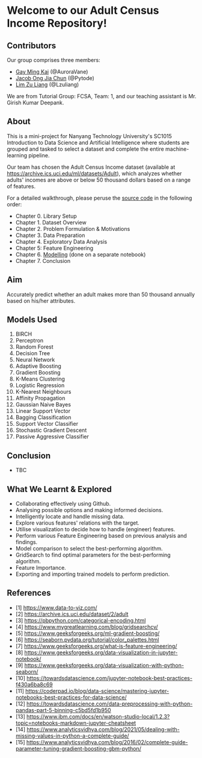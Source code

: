 # Welcome to our Adult Census Income Repository!

## Contributors

Our group comprises three members: 
- [Gay Ming Kai](C230114@e.ntu.edu.sg) (@AuroraVane)
- [Jacob Ong Jia Chun](JONG163@e.ntu.edu.sg) (@Pytode)
- [Lim Zu Liang](E230184@e.ntu.edu.sg) (@Lzuliang)
  
We are from Tutorial Group: FCSA, Team: 1, and our teaching assistant is Mr. Girish Kumar Deepank.

## About
This is a mini-project for Nanyang Technology University's SC1015 Introduction to Data Science and Artificial Intelligence where students are grouped and tasked to select a dataset and complete the entire machine-learning pipeline.

Our team has chosen the Adult Census Income dataset (available at https://archive.ics.uci.edu/ml/datasets/Adult), which analyzes whether adults' incomes are above or below 50 thousand dollars based on a range of features.

For a detailed walkthrough, please peruse the [source code](main.ipynb) in the following order:
- Chapter 0. Library Setup
- Chapter 1. Dataset Overview
- Chapter 2. Problem Formulation & Motivations
- Chapter 3. Data Preparation
- Chapter 4. Exploratory Data Analysis
- Chapter 5: Feature Engineering
- Chapter 6. [Modelling](modelling.ipynb) (done on a separate notebook)
- Chapter 7. Conclusion

## Aim
Accurately predict whether an adult makes more than 50 thousand annually based on his/her attributes. 

## Models Used
1. BIRCH
2. Perceptron 
3. Random Forest
4. Decision Tree
5. Neural Network
6. Adaptive Boosting
7. Gradient Boosting
8. K-Means Clustering
9. Logistic Regression
10. K-Nearest Neighbours
11. Affinity Propagation
12. Gaussian Naive Bayes
13. Linear Support Vector
14. Bagging Classification
15. Support Vector Classifier
16. Stochastic Gradient Descent
17. Passive Aggressive Classifier

## Conclusion
- TBC

## What We Learnt & Explored
- Collaborating effectively using Github.
- Analysing possible options and making informed decisions.
- Intelligently locate and handle missing data.
- Explore various features' relations with the target.
- Utilise visualization to decide how to handle (engineer) features.
- Perform various Feature Engineering based on previous analysis and findings.
- Model comparison to select the best-performing algorithm.
- GridSearch to find optimal parameters for the best-performing algorithm.
- Feature Importance.
- Exporting and importing trained models to perform prediction. 

## References
- [1] https://www.data-to-viz.com/
- [2] https://archive.ics.uci.edu/dataset/2/adult
- [3] https://pbpython.com/categorical-encoding.html
- [4] https://www.mygreatlearning.com/blog/gridsearchcv/
- [5] https://www.geeksforgeeks.org/ml-gradient-boosting/
- [6] https://seaborn.pydata.org/tutorial/color_palettes.html
- [7] https://www.geeksforgeeks.org/what-is-feature-engineering/
- [8] https://www.geeksforgeeks.org/data-visualization-in-jupyter-notebook/
- [9] https://www.geeksforgeeks.org/data-visualization-with-python-seaborn/
- [10] https://towardsdatascience.com/jupyter-notebook-best-practices-f430a6ba8c69
- [11] https://coderpad.io/blog/data-science/mastering-jupyter-notebooks-best-practices-for-data-science/
- [12] https://towardsdatascience.com/data-preprocessing-with-python-pandas-part-5-binning-c5bd5fd1b950
- [13] https://www.ibm.com/docs/en/watson-studio-local/1.2.3?topic=notebooks-markdown-jupyter-cheatsheet
- [14] https://www.analyticsvidhya.com/blog/2021/05/dealing-with-missing-values-in-python-a-complete-guide/
- [15] https://www.analyticsvidhya.com/blog/2016/02/complete-guide-parameter-tuning-gradient-boosting-gbm-python/

